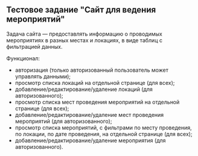 ## Тестовое задание "Сайт для ведения мероприятий"
Задача сайта — предоставлять информацию о проводимых мероприятиях в разных местах и локациях, в виде таблиц с фильтрацией данных.

Функционал:
- авторизация (только авторизованный пользователь может управлять данными);
- просмотр списка локаций на отдельной странице (для всех);
- добавление/редактирование/удаление локаций (для авторизованного);
- просмотр списка мест проведения мероприятий на отдельной странице (для всех);
- добавление/редактирование/удаление мест проведения мероприятий (для авторизованного);
- просмотр списка мероприятий, с фильтрами по месту проведения, по локации, по дате проведения, на отдельной странице (для всех);
- добавление/редактирование/удаление мероприятия (для авторизованного).
